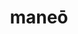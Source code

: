 ---
title: maneō
meaning: to stay/ remain
ch: nine
pos: verb
secondppstem: man
infend: ēre
conjugation: second
derivative: mansion
mt: yes
mt8thru10: yes
---